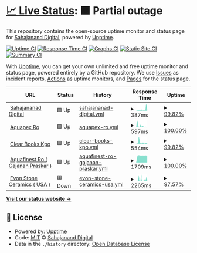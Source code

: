 # [📈 Live Status](https://sahajananddigital.github.io/monitor): <!--live status--> **🟧 Partial outage**

This repository contains the open-source uptime monitor and status page for [Sahajanand Digital](https://sahajananddigital.in), powered by [Upptime](https://github.com/upptime/upptime).

[![Uptime CI](https://github.com/sahajananddigital/monitor/workflows/Uptime%20CI/badge.svg)](https://github.com/sahajananddigital/monitor/actions?query=workflow%3A%22Uptime+CI%22)
[![Response Time CI](https://github.com/sahajananddigital/monitor/workflows/Response%20Time%20CI/badge.svg)](https://github.com/sahajananddigital/monitor/actions?query=workflow%3A%22Response+Time+CI%22)
[![Graphs CI](https://github.com/sahajananddigital/monitor/workflows/Graphs%20CI/badge.svg)](https://github.com/sahajananddigital/monitor/actions?query=workflow%3A%22Graphs+CI%22)
[![Static Site CI](https://github.com/sahajananddigital/monitor/workflows/Static%20Site%20CI/badge.svg)](https://github.com/sahajananddigital/monitor/actions?query=workflow%3A%22Static+Site+CI%22)
[![Summary CI](https://github.com/sahajananddigital/monitor/workflows/Summary%20CI/badge.svg)](https://github.com/sahajananddigital/monitor/actions?query=workflow%3A%22Summary+CI%22)

With [Upptime](https://upptime.js.org), you can get your own unlimited and free uptime monitor and status page, powered entirely by a GitHub repository. We use [Issues](https://github.com/sahajananddigital/monitor/issues) as incident reports, [Actions](https://github.com/sahajananddigital/monitor/actions) as uptime monitors, and [Pages](https://sahajananddigital.github.io/monitor) for the status page.

<!--start: status pages-->
<!-- This summary is generated by Upptime (https://github.com/upptime/upptime) -->
<!-- Do not edit this manually, your changes will be overwritten -->
<!-- prettier-ignore -->
| URL | Status | History | Response Time | Uptime |
| --- | ------ | ------- | ------------- | ------ |
| <img alt="" src="https://favicons.githubusercontent.com/sahajananddigital.in" height="13"> [Sahajananad Digital](https://sahajananddigital.in) | 🟩 Up | [sahajananad-digital.yml](https://github.com/sahajananddigital/monitor/commits/HEAD/history/sahajananad-digital.yml) | <details><summary><img alt="Response time graph" src="./graphs/sahajananad-digital/response-time-week.png" height="20"> 387ms</summary><br><a href="https://sahajananddigital.github.io/monitor/history/sahajananad-digital"><img alt="Response time 202" src="https://img.shields.io/endpoint?url=https%3A%2F%2Fraw.githubusercontent.com%2Fsahajananddigital%2Fmonitor%2FHEAD%2Fapi%2Fsahajananad-digital%2Fresponse-time.json"></a><br><a href="https://sahajananddigital.github.io/monitor/history/sahajananad-digital"><img alt="24-hour response time 162" src="https://img.shields.io/endpoint?url=https%3A%2F%2Fraw.githubusercontent.com%2Fsahajananddigital%2Fmonitor%2FHEAD%2Fapi%2Fsahajananad-digital%2Fresponse-time-day.json"></a><br><a href="https://sahajananddigital.github.io/monitor/history/sahajananad-digital"><img alt="7-day response time 387" src="https://img.shields.io/endpoint?url=https%3A%2F%2Fraw.githubusercontent.com%2Fsahajananddigital%2Fmonitor%2FHEAD%2Fapi%2Fsahajananad-digital%2Fresponse-time-week.json"></a><br><a href="https://sahajananddigital.github.io/monitor/history/sahajananad-digital"><img alt="30-day response time 208" src="https://img.shields.io/endpoint?url=https%3A%2F%2Fraw.githubusercontent.com%2Fsahajananddigital%2Fmonitor%2FHEAD%2Fapi%2Fsahajananad-digital%2Fresponse-time-month.json"></a><br><a href="https://sahajananddigital.github.io/monitor/history/sahajananad-digital"><img alt="1-year response time 202" src="https://img.shields.io/endpoint?url=https%3A%2F%2Fraw.githubusercontent.com%2Fsahajananddigital%2Fmonitor%2FHEAD%2Fapi%2Fsahajananad-digital%2Fresponse-time-year.json"></a></details> | <details><summary><a href="https://sahajananddigital.github.io/monitor/history/sahajananad-digital">99.82%</a></summary><a href="https://sahajananddigital.github.io/monitor/history/sahajananad-digital"><img alt="All-time uptime 99.63%" src="https://img.shields.io/endpoint?url=https%3A%2F%2Fraw.githubusercontent.com%2Fsahajananddigital%2Fmonitor%2FHEAD%2Fapi%2Fsahajananad-digital%2Fuptime.json"></a><br><a href="https://sahajananddigital.github.io/monitor/history/sahajananad-digital"><img alt="24-hour uptime 100.00%" src="https://img.shields.io/endpoint?url=https%3A%2F%2Fraw.githubusercontent.com%2Fsahajananddigital%2Fmonitor%2FHEAD%2Fapi%2Fsahajananad-digital%2Fuptime-day.json"></a><br><a href="https://sahajananddigital.github.io/monitor/history/sahajananad-digital"><img alt="7-day uptime 99.82%" src="https://img.shields.io/endpoint?url=https%3A%2F%2Fraw.githubusercontent.com%2Fsahajananddigital%2Fmonitor%2FHEAD%2Fapi%2Fsahajananad-digital%2Fuptime-week.json"></a><br><a href="https://sahajananddigital.github.io/monitor/history/sahajananad-digital"><img alt="30-day uptime 99.48%" src="https://img.shields.io/endpoint?url=https%3A%2F%2Fraw.githubusercontent.com%2Fsahajananddigital%2Fmonitor%2FHEAD%2Fapi%2Fsahajananad-digital%2Fuptime-month.json"></a><br><a href="https://sahajananddigital.github.io/monitor/history/sahajananad-digital"><img alt="1-year uptime 99.63%" src="https://img.shields.io/endpoint?url=https%3A%2F%2Fraw.githubusercontent.com%2Fsahajananddigital%2Fmonitor%2FHEAD%2Fapi%2Fsahajananad-digital%2Fuptime-year.json"></a></details>
| <img alt="" src="https://favicons.githubusercontent.com/aquapexro.in" height="13"> [Aquapex Ro](https://aquapexro.in) | 🟩 Up | [aquapex-ro.yml](https://github.com/sahajananddigital/monitor/commits/HEAD/history/aquapex-ro.yml) | <details><summary><img alt="Response time graph" src="./graphs/aquapex-ro/response-time-week.png" height="20"> 597ms</summary><br><a href="https://sahajananddigital.github.io/monitor/history/aquapex-ro"><img alt="Response time 204" src="https://img.shields.io/endpoint?url=https%3A%2F%2Fraw.githubusercontent.com%2Fsahajananddigital%2Fmonitor%2FHEAD%2Fapi%2Faquapex-ro%2Fresponse-time.json"></a><br><a href="https://sahajananddigital.github.io/monitor/history/aquapex-ro"><img alt="24-hour response time 106" src="https://img.shields.io/endpoint?url=https%3A%2F%2Fraw.githubusercontent.com%2Fsahajananddigital%2Fmonitor%2FHEAD%2Fapi%2Faquapex-ro%2Fresponse-time-day.json"></a><br><a href="https://sahajananddigital.github.io/monitor/history/aquapex-ro"><img alt="7-day response time 597" src="https://img.shields.io/endpoint?url=https%3A%2F%2Fraw.githubusercontent.com%2Fsahajananddigital%2Fmonitor%2FHEAD%2Fapi%2Faquapex-ro%2Fresponse-time-week.json"></a><br><a href="https://sahajananddigital.github.io/monitor/history/aquapex-ro"><img alt="30-day response time 219" src="https://img.shields.io/endpoint?url=https%3A%2F%2Fraw.githubusercontent.com%2Fsahajananddigital%2Fmonitor%2FHEAD%2Fapi%2Faquapex-ro%2Fresponse-time-month.json"></a><br><a href="https://sahajananddigital.github.io/monitor/history/aquapex-ro"><img alt="1-year response time 204" src="https://img.shields.io/endpoint?url=https%3A%2F%2Fraw.githubusercontent.com%2Fsahajananddigital%2Fmonitor%2FHEAD%2Fapi%2Faquapex-ro%2Fresponse-time-year.json"></a></details> | <details><summary><a href="https://sahajananddigital.github.io/monitor/history/aquapex-ro">100.00%</a></summary><a href="https://sahajananddigital.github.io/monitor/history/aquapex-ro"><img alt="All-time uptime 99.59%" src="https://img.shields.io/endpoint?url=https%3A%2F%2Fraw.githubusercontent.com%2Fsahajananddigital%2Fmonitor%2FHEAD%2Fapi%2Faquapex-ro%2Fuptime.json"></a><br><a href="https://sahajananddigital.github.io/monitor/history/aquapex-ro"><img alt="24-hour uptime 100.00%" src="https://img.shields.io/endpoint?url=https%3A%2F%2Fraw.githubusercontent.com%2Fsahajananddigital%2Fmonitor%2FHEAD%2Fapi%2Faquapex-ro%2Fuptime-day.json"></a><br><a href="https://sahajananddigital.github.io/monitor/history/aquapex-ro"><img alt="7-day uptime 100.00%" src="https://img.shields.io/endpoint?url=https%3A%2F%2Fraw.githubusercontent.com%2Fsahajananddigital%2Fmonitor%2FHEAD%2Fapi%2Faquapex-ro%2Fuptime-week.json"></a><br><a href="https://sahajananddigital.github.io/monitor/history/aquapex-ro"><img alt="30-day uptime 99.52%" src="https://img.shields.io/endpoint?url=https%3A%2F%2Fraw.githubusercontent.com%2Fsahajananddigital%2Fmonitor%2FHEAD%2Fapi%2Faquapex-ro%2Fuptime-month.json"></a><br><a href="https://sahajananddigital.github.io/monitor/history/aquapex-ro"><img alt="1-year uptime 99.59%" src="https://img.shields.io/endpoint?url=https%3A%2F%2Fraw.githubusercontent.com%2Fsahajananddigital%2Fmonitor%2FHEAD%2Fapi%2Faquapex-ro%2Fuptime-year.json"></a></details>
| <img alt="" src="https://favicons.githubusercontent.com/clearbookskpo.com" height="13"> [Clear Books Kpo](https://clearbookskpo.com) | 🟩 Up | [clear-books-kpo.yml](https://github.com/sahajananddigital/monitor/commits/HEAD/history/clear-books-kpo.yml) | <details><summary><img alt="Response time graph" src="./graphs/clear-books-kpo/response-time-week.png" height="20"> 554ms</summary><br><a href="https://sahajananddigital.github.io/monitor/history/clear-books-kpo"><img alt="Response time 396" src="https://img.shields.io/endpoint?url=https%3A%2F%2Fraw.githubusercontent.com%2Fsahajananddigital%2Fmonitor%2FHEAD%2Fapi%2Fclear-books-kpo%2Fresponse-time.json"></a><br><a href="https://sahajananddigital.github.io/monitor/history/clear-books-kpo"><img alt="24-hour response time 257" src="https://img.shields.io/endpoint?url=https%3A%2F%2Fraw.githubusercontent.com%2Fsahajananddigital%2Fmonitor%2FHEAD%2Fapi%2Fclear-books-kpo%2Fresponse-time-day.json"></a><br><a href="https://sahajananddigital.github.io/monitor/history/clear-books-kpo"><img alt="7-day response time 554" src="https://img.shields.io/endpoint?url=https%3A%2F%2Fraw.githubusercontent.com%2Fsahajananddigital%2Fmonitor%2FHEAD%2Fapi%2Fclear-books-kpo%2Fresponse-time-week.json"></a><br><a href="https://sahajananddigital.github.io/monitor/history/clear-books-kpo"><img alt="30-day response time 311" src="https://img.shields.io/endpoint?url=https%3A%2F%2Fraw.githubusercontent.com%2Fsahajananddigital%2Fmonitor%2FHEAD%2Fapi%2Fclear-books-kpo%2Fresponse-time-month.json"></a><br><a href="https://sahajananddigital.github.io/monitor/history/clear-books-kpo"><img alt="1-year response time 396" src="https://img.shields.io/endpoint?url=https%3A%2F%2Fraw.githubusercontent.com%2Fsahajananddigital%2Fmonitor%2FHEAD%2Fapi%2Fclear-books-kpo%2Fresponse-time-year.json"></a></details> | <details><summary><a href="https://sahajananddigital.github.io/monitor/history/clear-books-kpo">99.82%</a></summary><a href="https://sahajananddigital.github.io/monitor/history/clear-books-kpo"><img alt="All-time uptime 99.57%" src="https://img.shields.io/endpoint?url=https%3A%2F%2Fraw.githubusercontent.com%2Fsahajananddigital%2Fmonitor%2FHEAD%2Fapi%2Fclear-books-kpo%2Fuptime.json"></a><br><a href="https://sahajananddigital.github.io/monitor/history/clear-books-kpo"><img alt="24-hour uptime 100.00%" src="https://img.shields.io/endpoint?url=https%3A%2F%2Fraw.githubusercontent.com%2Fsahajananddigital%2Fmonitor%2FHEAD%2Fapi%2Fclear-books-kpo%2Fuptime-day.json"></a><br><a href="https://sahajananddigital.github.io/monitor/history/clear-books-kpo"><img alt="7-day uptime 99.82%" src="https://img.shields.io/endpoint?url=https%3A%2F%2Fraw.githubusercontent.com%2Fsahajananddigital%2Fmonitor%2FHEAD%2Fapi%2Fclear-books-kpo%2Fuptime-week.json"></a><br><a href="https://sahajananddigital.github.io/monitor/history/clear-books-kpo"><img alt="30-day uptime 99.48%" src="https://img.shields.io/endpoint?url=https%3A%2F%2Fraw.githubusercontent.com%2Fsahajananddigital%2Fmonitor%2FHEAD%2Fapi%2Fclear-books-kpo%2Fuptime-month.json"></a><br><a href="https://sahajananddigital.github.io/monitor/history/clear-books-kpo"><img alt="1-year uptime 99.57%" src="https://img.shields.io/endpoint?url=https%3A%2F%2Fraw.githubusercontent.com%2Fsahajananddigital%2Fmonitor%2FHEAD%2Fapi%2Fclear-books-kpo%2Fuptime-year.json"></a></details>
| <img alt="" src="https://favicons.githubusercontent.com/aquafinestro.com" height="13"> [Aquafinest Ro ( Gajanan Praskar )](https://aquafinestro.com) | 🟩 Up | [aquafinest-ro-gajanan-praskar.yml](https://github.com/sahajananddigital/monitor/commits/HEAD/history/aquafinest-ro-gajanan-praskar.yml) | <details><summary><img alt="Response time graph" src="./graphs/aquafinest-ro-gajanan-praskar/response-time-week.png" height="20"> 1709ms</summary><br><a href="https://sahajananddigital.github.io/monitor/history/aquafinest-ro-gajanan-praskar"><img alt="Response time 1735" src="https://img.shields.io/endpoint?url=https%3A%2F%2Fraw.githubusercontent.com%2Fsahajananddigital%2Fmonitor%2FHEAD%2Fapi%2Faquafinest-ro-gajanan-praskar%2Fresponse-time.json"></a><br><a href="https://sahajananddigital.github.io/monitor/history/aquafinest-ro-gajanan-praskar"><img alt="24-hour response time 1632" src="https://img.shields.io/endpoint?url=https%3A%2F%2Fraw.githubusercontent.com%2Fsahajananddigital%2Fmonitor%2FHEAD%2Fapi%2Faquafinest-ro-gajanan-praskar%2Fresponse-time-day.json"></a><br><a href="https://sahajananddigital.github.io/monitor/history/aquafinest-ro-gajanan-praskar"><img alt="7-day response time 1709" src="https://img.shields.io/endpoint?url=https%3A%2F%2Fraw.githubusercontent.com%2Fsahajananddigital%2Fmonitor%2FHEAD%2Fapi%2Faquafinest-ro-gajanan-praskar%2Fresponse-time-week.json"></a><br><a href="https://sahajananddigital.github.io/monitor/history/aquafinest-ro-gajanan-praskar"><img alt="30-day response time 1836" src="https://img.shields.io/endpoint?url=https%3A%2F%2Fraw.githubusercontent.com%2Fsahajananddigital%2Fmonitor%2FHEAD%2Fapi%2Faquafinest-ro-gajanan-praskar%2Fresponse-time-month.json"></a><br><a href="https://sahajananddigital.github.io/monitor/history/aquafinest-ro-gajanan-praskar"><img alt="1-year response time 1735" src="https://img.shields.io/endpoint?url=https%3A%2F%2Fraw.githubusercontent.com%2Fsahajananddigital%2Fmonitor%2FHEAD%2Fapi%2Faquafinest-ro-gajanan-praskar%2Fresponse-time-year.json"></a></details> | <details><summary><a href="https://sahajananddigital.github.io/monitor/history/aquafinest-ro-gajanan-praskar">100.00%</a></summary><a href="https://sahajananddigital.github.io/monitor/history/aquafinest-ro-gajanan-praskar"><img alt="All-time uptime 99.87%" src="https://img.shields.io/endpoint?url=https%3A%2F%2Fraw.githubusercontent.com%2Fsahajananddigital%2Fmonitor%2FHEAD%2Fapi%2Faquafinest-ro-gajanan-praskar%2Fuptime.json"></a><br><a href="https://sahajananddigital.github.io/monitor/history/aquafinest-ro-gajanan-praskar"><img alt="24-hour uptime 100.00%" src="https://img.shields.io/endpoint?url=https%3A%2F%2Fraw.githubusercontent.com%2Fsahajananddigital%2Fmonitor%2FHEAD%2Fapi%2Faquafinest-ro-gajanan-praskar%2Fuptime-day.json"></a><br><a href="https://sahajananddigital.github.io/monitor/history/aquafinest-ro-gajanan-praskar"><img alt="7-day uptime 100.00%" src="https://img.shields.io/endpoint?url=https%3A%2F%2Fraw.githubusercontent.com%2Fsahajananddigital%2Fmonitor%2FHEAD%2Fapi%2Faquafinest-ro-gajanan-praskar%2Fuptime-week.json"></a><br><a href="https://sahajananddigital.github.io/monitor/history/aquafinest-ro-gajanan-praskar"><img alt="30-day uptime 99.79%" src="https://img.shields.io/endpoint?url=https%3A%2F%2Fraw.githubusercontent.com%2Fsahajananddigital%2Fmonitor%2FHEAD%2Fapi%2Faquafinest-ro-gajanan-praskar%2Fuptime-month.json"></a><br><a href="https://sahajananddigital.github.io/monitor/history/aquafinest-ro-gajanan-praskar"><img alt="1-year uptime 99.87%" src="https://img.shields.io/endpoint?url=https%3A%2F%2Fraw.githubusercontent.com%2Fsahajananddigital%2Fmonitor%2FHEAD%2Fapi%2Faquafinest-ro-gajanan-praskar%2Fuptime-year.json"></a></details>
| <img alt="" src="https://favicons.githubusercontent.com/evonceramics.com" height="13"> [Evon Stone Ceramics ( USA )](https://evonceramics.com) | 🟥 Down | [evon-stone-ceramics-usa.yml](https://github.com/sahajananddigital/monitor/commits/HEAD/history/evon-stone-ceramics-usa.yml) | <details><summary><img alt="Response time graph" src="./graphs/evon-stone-ceramics-usa/response-time-week.png" height="20"> 2265ms</summary><br><a href="https://sahajananddigital.github.io/monitor/history/evon-stone-ceramics-usa"><img alt="Response time 2159" src="https://img.shields.io/endpoint?url=https%3A%2F%2Fraw.githubusercontent.com%2Fsahajananddigital%2Fmonitor%2FHEAD%2Fapi%2Fevon-stone-ceramics-usa%2Fresponse-time.json"></a><br><a href="https://sahajananddigital.github.io/monitor/history/evon-stone-ceramics-usa"><img alt="24-hour response time 3657" src="https://img.shields.io/endpoint?url=https%3A%2F%2Fraw.githubusercontent.com%2Fsahajananddigital%2Fmonitor%2FHEAD%2Fapi%2Fevon-stone-ceramics-usa%2Fresponse-time-day.json"></a><br><a href="https://sahajananddigital.github.io/monitor/history/evon-stone-ceramics-usa"><img alt="7-day response time 2265" src="https://img.shields.io/endpoint?url=https%3A%2F%2Fraw.githubusercontent.com%2Fsahajananddigital%2Fmonitor%2FHEAD%2Fapi%2Fevon-stone-ceramics-usa%2Fresponse-time-week.json"></a><br><a href="https://sahajananddigital.github.io/monitor/history/evon-stone-ceramics-usa"><img alt="30-day response time 1777" src="https://img.shields.io/endpoint?url=https%3A%2F%2Fraw.githubusercontent.com%2Fsahajananddigital%2Fmonitor%2FHEAD%2Fapi%2Fevon-stone-ceramics-usa%2Fresponse-time-month.json"></a><br><a href="https://sahajananddigital.github.io/monitor/history/evon-stone-ceramics-usa"><img alt="1-year response time 2159" src="https://img.shields.io/endpoint?url=https%3A%2F%2Fraw.githubusercontent.com%2Fsahajananddigital%2Fmonitor%2FHEAD%2Fapi%2Fevon-stone-ceramics-usa%2Fresponse-time-year.json"></a></details> | <details><summary><a href="https://sahajananddigital.github.io/monitor/history/evon-stone-ceramics-usa">97.57%</a></summary><a href="https://sahajananddigital.github.io/monitor/history/evon-stone-ceramics-usa"><img alt="All-time uptime 98.09%" src="https://img.shields.io/endpoint?url=https%3A%2F%2Fraw.githubusercontent.com%2Fsahajananddigital%2Fmonitor%2FHEAD%2Fapi%2Fevon-stone-ceramics-usa%2Fuptime.json"></a><br><a href="https://sahajananddigital.github.io/monitor/history/evon-stone-ceramics-usa"><img alt="24-hour uptime 99.99%" src="https://img.shields.io/endpoint?url=https%3A%2F%2Fraw.githubusercontent.com%2Fsahajananddigital%2Fmonitor%2FHEAD%2Fapi%2Fevon-stone-ceramics-usa%2Fuptime-day.json"></a><br><a href="https://sahajananddigital.github.io/monitor/history/evon-stone-ceramics-usa"><img alt="7-day uptime 97.57%" src="https://img.shields.io/endpoint?url=https%3A%2F%2Fraw.githubusercontent.com%2Fsahajananddigital%2Fmonitor%2FHEAD%2Fapi%2Fevon-stone-ceramics-usa%2Fuptime-week.json"></a><br><a href="https://sahajananddigital.github.io/monitor/history/evon-stone-ceramics-usa"><img alt="30-day uptime 97.95%" src="https://img.shields.io/endpoint?url=https%3A%2F%2Fraw.githubusercontent.com%2Fsahajananddigital%2Fmonitor%2FHEAD%2Fapi%2Fevon-stone-ceramics-usa%2Fuptime-month.json"></a><br><a href="https://sahajananddigital.github.io/monitor/history/evon-stone-ceramics-usa"><img alt="1-year uptime 98.09%" src="https://img.shields.io/endpoint?url=https%3A%2F%2Fraw.githubusercontent.com%2Fsahajananddigital%2Fmonitor%2FHEAD%2Fapi%2Fevon-stone-ceramics-usa%2Fuptime-year.json"></a></details>

<!--end: status pages-->

[**Visit our status website →**](https://sahajananddigital.github.io/monitor)

## 📄 License

- Powered by: [Upptime](https://github.com/upptime/upptime)
- Code: [MIT](./LICENSE) © [Sahajanand Digital](https://sahajananddigital.in)
- Data in the `./history` directory: [Open Database License](https://opendatacommons.org/licenses/odbl/1-0/)
